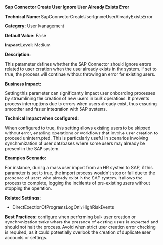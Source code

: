 **Sap Connector Create User Ignore User Already Exists Error**

**Technical Name:** SapConnectorCreateUserIgnoreUserAlreadyExistsError

**Category:** User Management

**Default Value:** False

**Impact Level:** Medium

**Description:**

This parameter defines whether the SAP Connector should ignore errors related to user creation when the user already exists in the system. If set to true, the process will continue without throwing an error for existing users.

**Business Impact:**

Setting this parameter can significantly impact user onboarding processes by streamlining the creation of new users in bulk operations. It prevents process interruptions due to errors when users already exist, thus ensuring smoother and faster integration with SAP systems.

**Technical Impact when configured:**

When configured to true, this setting allows existing users to be skipped without error, enabling operations or workflows that involve user creation to proceed uninterrupted. This is particularly useful in scenarios involving synchronization of user databases where some users may already be present in the SAP system.

**Examples Scenario:**

For instance, during a mass user import from an HR system to SAP, if this parameter is set to true, the import process wouldn't stop or fail due to the presence of users who already exist in the SAP system. It allows the process to complete, logging the incidents of pre-existing users without stopping the operation.

**Related Settings:**

- DirectExectionOfProgramsLogOnlyHighRiskEvents

**Best Practices:** configure when performing bulk user creation or synchronization tasks where the presence of existing users is expected and should not halt the process. Avoid when strict user creation error checking is required, as it could potentially overlook the creation of duplicate user accounts or settings.